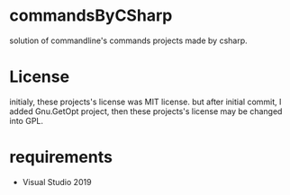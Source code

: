 # commandsByCSharp
solution of commandline's commands projects made by csharp.

# License
initialy, these projects's license was MIT license.
but after initial commit, I added Gnu.GetOpt project, then these projects's license may be changed into GPL.

# requirements
- Visual Studio 2019
